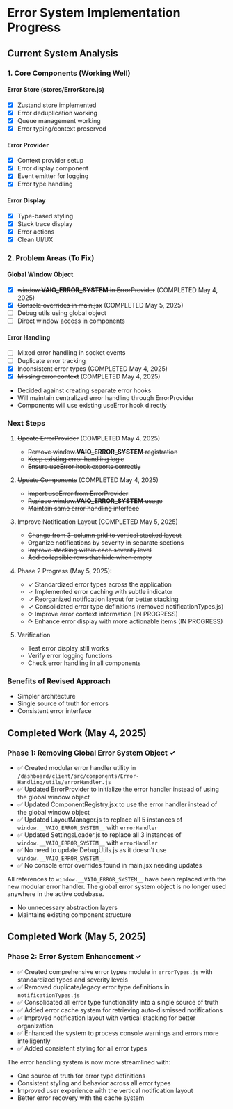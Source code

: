 # Error System Implementation Progress

## Current System Analysis

### 1. Core Components (Working Well)

#### Error Store (stores/ErrorStore.js)
- [x] Zustand store implemented
- [x] Error deduplication working
- [x] Queue management working
- [x] Error typing/context preserved

#### Error Provider
- [x] Context provider setup
- [x] Error display component
- [x] Event emitter for logging
- [x] Error type handling

#### Error Display
- [x] Type-based styling
- [x] Stack trace display
- [x] Error actions
- [x] Clean UI/UX

### 2. Problem Areas (To Fix)

#### Global Window Object
- [x] ~~window.__VAIO_ERROR_SYSTEM__ in ErrorProvider~~ (COMPLETED May 4, 2025)
- [x] ~~Console overrides in main.jsx~~ (COMPLETED May 5, 2025)
- [ ] Debug utils using global object
- [ ] Direct window access in components

#### Error Handling
- [ ] Mixed error handling in socket events
- [ ] Duplicate error tracking
- [x] ~~Inconsistent error types~~ (COMPLETED May 4, 2025)
- [x] ~~Missing error context~~ (COMPLETED May 4, 2025)
- Decided against creating separate error hooks
- Will maintain centralized error handling through ErrorProvider
- Components will use existing useError hook directly

### Next Steps
1. ~~Update ErrorProvider~~ (COMPLETED May 4, 2025)
   - ~~Remove window.__VAIO_ERROR_SYSTEM__ registration~~
   - ~~Keep existing error handling logic~~
   - ~~Ensure useError hook exports correctly~~

2. ~~Update Components~~ (COMPLETED May 4, 2025)
   - ~~Import useError from ErrorProvider~~
   - ~~Replace window.__VAIO_ERROR_SYSTEM__ usage~~
   - ~~Maintain same error handling interface~~
   
3. ~~Improve Notification Layout~~ (COMPLETED May 5, 2025)
   - ~~Change from 3-column grid to vertical stacked layout~~
   - ~~Organize notifications by severity in separate sections~~
   - ~~Improve stacking within each severity level~~
   - ~~Add collapsible rows that hide when empty~~

4. Phase 2 Progress (May 5, 2025):
   - ✓ Standardized error types across the application
   - ✓ Implemented error caching with subtle indicator
   - ✓ Reorganized notification layout for better stacking
   - ✓ Consolidated error type definitions (removed notificationTypes.js)
   - ⟳ Improve error context information (IN PROGRESS)
   - ⟳ Enhance error display with more actionable items (IN PROGRESS)

3. Verification
   - Test error display still works
   - Verify error logging functions
   - Check error handling in all components

### Benefits of Revised Approach
- Simpler architecture
- Single source of truth for errors
- Consistent error interface

## Completed Work (May 4, 2025)

### Phase 1: Removing Global Error System Object ✓
- ✅ Created modular error handler utility in `/dashboard/client/src/components/Error-Handling/utils/errorHandler.js`
- ✅ Updated ErrorProvider to initialize the error handler instead of using the global window object
- ✅ Updated ComponentRegistry.jsx to use the error handler instead of the global window object
- ✅ Updated LayoutManager.js to replace all 5 instances of `window.__VAIO_ERROR_SYSTEM__` with `errorHandler` 
- ✅ Updated SettingsLoader.js to replace all 3 instances of `window.__VAIO_ERROR_SYSTEM__` with `errorHandler`
- ✅ No need to update DebugUtils.js as it doesn't use `window.__VAIO_ERROR_SYSTEM__`
- ✅ No console error overrides found in main.jsx needing updates

All references to `window.__VAIO_ERROR_SYSTEM__` have been replaced with the new modular error handler. The global error system object is no longer used anywhere in the active codebase.
- No unnecessary abstraction layers
- Maintains existing component structure

## Completed Work (May 5, 2025)

### Phase 2: Error System Enhancement ✓
- ✅ Created comprehensive error types module in `errorTypes.js` with standardized types and severity levels
- ✅ Removed duplicate/legacy error type definitions in `notificationTypes.js`
- ✅ Consolidated all error type functionality into a single source of truth
- ✅ Added error cache system for retrieving auto-dismissed notifications
- ✅ Improved notification layout with vertical stacking for better organization
- ✅ Enhanced the system to process console warnings and errors more intelligently
- ✅ Added consistent styling for all error types

The error handling system is now more streamlined with:
- One source of truth for error type definitions
- Consistent styling and behavior across all error types
- Improved user experience with the vertical notification layout
- Better error recovery with the cache system
